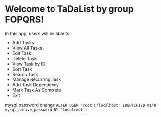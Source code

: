 # Welcome to TaDaList by group FOPQRS! 
In this app, users will be able to 

- Add Tasks
- View All Tasks
- Edit Task
- Delete Task
- View Task by ID
- Sort Task
- Search Task
- Manage Recurring Task
- Add Task Dependency
- Mark Task As Complete
- Exit

mysql password change
`ALTER USER 'root'@'localhost' IDENTIFIED WITH mysql_native_password BY 'localroot';`
